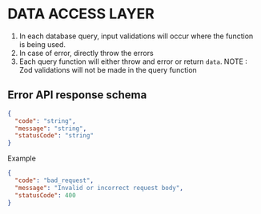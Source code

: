 # DATA ACCESS LAYER

1. In each database query, input validations will occur where the function is being used.
2. In case of error, directly throw the errors
3. Each query function will either throw and error or return `data`.
   NOTE : Zod validations will not be made in the query function

## Error API response schema

```json
{
  "code": "string",
  "message": "string",
  "statusCode": "string"
}
```

Example

```json
{
  "code": "bad_request",
  "message": "Invalid or incorrect request body",
  "statusCode": 400
}
```
